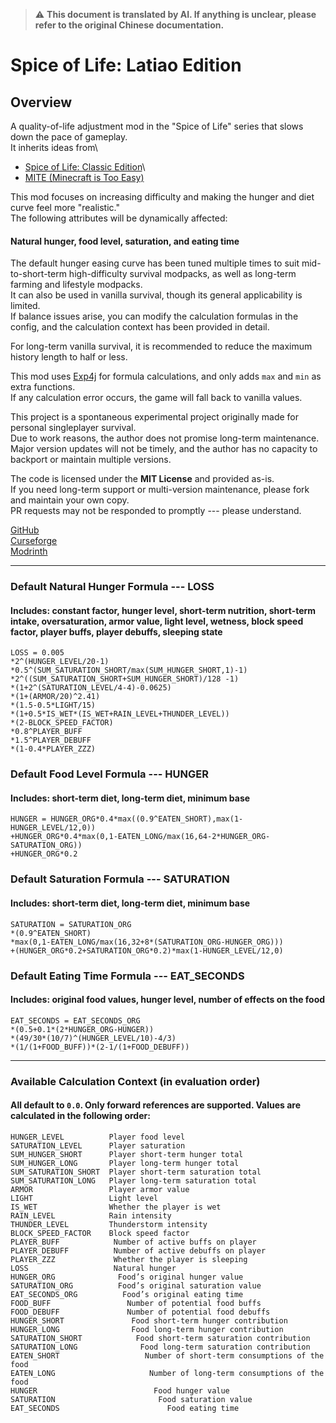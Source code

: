 > ⚠️ **This document is translated by AI. If anything is unclear, please
> refer to the original Chinese documentation.**

# Spice of Life: Latiao Edition

## Overview

A quality-of-life adjustment mod in the "Spice of Life" series that
slows down the pace of gameplay.\
It inherits ideas from\
- [Spice of Life: Classic
Edition](https://www.curseforge.com/minecraft/mc-mods/the-spice-of-life)\
- [MITE (Minecraft is Too
Easy)](https://www.minecraftforum.net/forums/mapping-and-modding-java-edition/minecraft-mods/1294284-minecraft-is-too-easy-mite-mod)

This mod focuses on increasing difficulty and making the hunger and diet
curve feel more "realistic."\
The following attributes will be dynamically affected:

#### Natural hunger, food level, saturation, and eating time

The default hunger easing curve has been tuned multiple times to suit
mid-to-short-term high-difficulty survival modpacks, as well as
long-term farming and lifestyle modpacks.\
It can also be used in vanilla survival, though its general
applicability is limited.\
If balance issues arise, you can modify the calculation formulas in the
config, and the calculation context has been provided in detail.

For long-term vanilla survival, it is recommended to reduce the maximum
history length to half or less.

This mod uses [Exp4j](https://www.objecthunter.net/exp4j/) for formula
calculations, and only adds `max` and `min` as extra functions.\
If any calculation error occurs, the game will fall back to vanilla
values.

This project is a spontaneous experimental project originally made for
personal singleplayer survival.\
Due to work reasons, the author does not promise long-term maintenance.\
Major version updates will not be timely, and the author has no capacity
to backport or maintain multiple versions.

The code is licensed under the **MIT License** and provided as-is.\
If you need long-term support or multi-version maintenance, please fork
and maintain your own copy.\
PR requests may not be responded to promptly --- please understand.

[GitHub](https://github.com/XieDeWu/spriceoflife-latiao.git)\
[Curseforge]()\
[Modrinth]()

------------------------------------------------------------------------

### Default Natural Hunger Formula --- LOSS

#### Includes: constant factor, hunger level, short-term nutrition, short-term intake, oversaturation, armor value, light level, wetness, block speed factor, player buffs, player debuffs, sleeping state

``` text
LOSS = 0.005
*2^(HUNGER_LEVEL/20-1)
*0.5^(SUM_SATURATION_SHORT/max(SUM_HUNGER_SHORT,1)-1)
*2^((SUM_SATURATION_SHORT+SUM_HUNGER_SHORT)/128 -1)
*(1+2^(SATURATION_LEVEL/4-4)-0.0625)
*(1+(ARMOR/20)^2.41)
*(1.5-0.5*LIGHT/15)
*(1+0.5*IS_WET*(IS_WET+RAIN_LEVEL+THUNDER_LEVEL))
*(2-BLOCK_SPEED_FACTOR)
*0.8^PLAYER_BUFF
*1.5^PLAYER_DEBUFF
*(1-0.4*PLAYER_ZZZ)
```

### Default Food Level Formula --- HUNGER

#### Includes: short-term diet, long-term diet, minimum base

``` text
HUNGER = HUNGER_ORG*0.4*max((0.9^EATEN_SHORT),max(1-HUNGER_LEVEL/12,0))
+HUNGER_ORG*0.4*max(0,1-EATEN_LONG/max(16,64-2*HUNGER_ORG-SATURATION_ORG))
+HUNGER_ORG*0.2
```

### Default Saturation Formula --- SATURATION

#### Includes: short-term diet, long-term diet, minimum base

``` text
SATURATION = SATURATION_ORG
*(0.9^EATEN_SHORT)
*max(0,1-EATEN_LONG/max(16,32+8*(SATURATION_ORG-HUNGER_ORG)))
+(HUNGER_ORG*0.2+SATURATION_ORG*0.2)*max(1-HUNGER_LEVEL/12,0)
```

### Default Eating Time Formula --- EAT_SECONDS

#### Includes: original food values, hunger level, number of effects on the food

``` text
EAT_SECONDS = EAT_SECONDS_ORG
*(0.5+0.1*(2*HUNGER_ORG-HUNGER))
*(49/30*(10/7)^(HUNGER_LEVEL/10)-4/3)
*(1/(1+FOOD_BUFF))*(2-1/(1+FOOD_DEBUFF))
```

------------------------------------------------------------------------

### Available Calculation Context (in evaluation order)

#### All default to `0.0`. Only forward references are supported. Values are calculated in the following order:

``` text
HUNGER_LEVEL          Player food level
SATURATION_LEVEL      Player saturation
SUM_HUNGER_SHORT      Player short-term hunger total
SUM_HUNGER_LONG       Player long-term hunger total
SUM_SATURATION_SHORT  Player short-term saturation total
SUM_SATURATION_LONG   Player long-term saturation total
ARMOR                 Player armor value
LIGHT                 Light level
IS_WET                Whether the player is wet
RAIN_LEVEL            Rain intensity
THUNDER_LEVEL         Thunderstorm intensity
BLOCK_SPEED_FACTOR    Block speed factor
PLAYER_BUFF            Number of active buffs on player
PLAYER_DEBUFF          Number of active debuffs on player
PLAYER_ZZZ             Whether the player is sleeping
LOSS                   Natural hunger
HUNGER_ORG              Food’s original hunger value
SATURATION_ORG          Food’s original saturation value
EAT_SECONDS_ORG          Food’s original eating time
FOOD_BUFF                 Number of potential food buffs
FOOD_DEBUFF               Number of potential food debuffs
HUNGER_SHORT               Food short-term hunger contribution
HUNGER_LONG                Food long-term hunger contribution
SATURATION_SHORT            Food short-term saturation contribution
SATURATION_LONG              Food long-term saturation contribution
EATEN_SHORT                   Number of short-term consumptions of the food
EATEN_LONG                     Number of long-term consumptions of the food
HUNGER                          Food hunger value
SATURATION                       Food saturation value
EAT_SECONDS                        Food eating time
```
